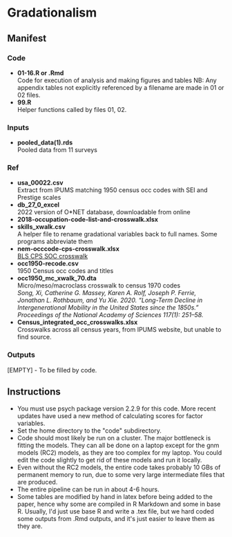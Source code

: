 # Gradationalism

## Manifest

### Code
- **01-16.R or .Rmd**  
  Code for execution of analysis and making figures and tables
  NB: Any appendix tables not explicitly referenced by a filename are made in 01 or 02 files.
- **99.R**  
  Helper functions called by files 01, 02. 

### Inputs
- **pooled_data(1).rds**  
  Pooled data from 11 surveys

### Ref
- **usa_00022.csv**  
  Extract from IPUMS matching 1950 census occ codes with SEI and Prestige scales
- **db_27_0_excel**  
  2022 version of O*NET database, downloadable from online
- **2018-occupation-code-list-and-crosswalk.xlsx**
- **skills_xwalk.csv**  
  A helper file to rename gradational variables back to full names. Some programs abbreviate them
- **nem-occcode-cps-crosswalk.xlsx**  
  [BLS CPS SOC crosswalk](https://www.bls.gov/emp/documentation/crosswalks.htm)
- **occ1950-recode.csv**  
  1950 Census occ codes and titles
- **occ1950_mc_xwalk_70.dta**  
  Micro/meso/macroclass crosswalk to census 1970 codes  
  _Song, Xi, Catherine G. Massey, Karen A. Rolf, Joseph P. Ferrie, Jonathan L. Rothbaum, and Yu Xie. 2020. “Long-Term Decline in Intergenerational Mobility in the United States since the 1850s.” Proceedings of the National Academy of Sciences 117(1): 251–58._
- **Census_integrated_occ_crosswalks.xlsx**  
  Crosswalks across all census years, from IPUMS website, but unable to find source.

### Outputs
[EMPTY] - To be filled by code.


## Instructions

- You must use psych package version 2.2.9 for this code. More recent updates have used a new method of calculating scores for factor variables.
- Set the home directory to the "code" subdirectory. 
- Code should most likely be run on a cluster. The major bottleneck is fitting the models. They can all be done on a laptop except for the gnm models (RC2) models, as they are too complex for my laptop. You could edit the code slightly to get rid of these models and run it locally. 
- Even without the RC2 models, the entire code takes probably 10 GBs of permanent memory to run, due to some very large intermediate files that are produced. 
- The entire pipeline can be run in about 4-6 hours. 
- Some tables are modified by hand in latex before being added to the paper, hence why some are compiled in R Markdown and some in base R. Usually, I'd just use base R and write a .tex file, but we hard coded some outputs from .Rmd outputs, and it's just easier to leave them as they are. 